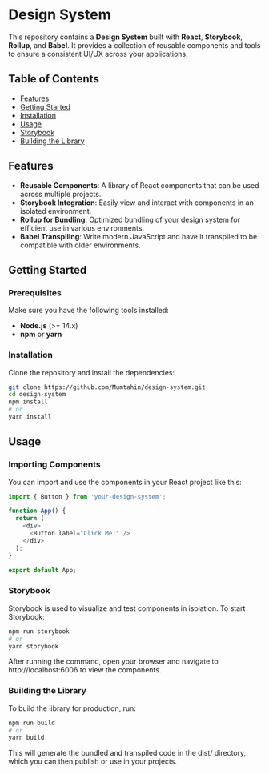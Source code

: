 # Design System

This repository contains a **Design System** built with **React**, **Storybook**, **Rollup**, and **Babel**. It provides a collection of reusable components and tools to ensure a consistent UI/UX across your applications.

## Table of Contents

- [Features](#features)
- [Getting Started](#getting-started)
- [Installation](#installation)
- [Usage](#usage)
- [Storybook](#storybook)
- [Building the Library](#building-the-library)

## Features

- **Reusable Components**: A library of React components that can be used across multiple projects.
- **Storybook Integration**: Easily view and interact with components in an isolated environment.
- **Rollup for Bundling**: Optimized bundling of your design system for efficient use in various environments.
- **Babel Transpiling**: Write modern JavaScript and have it transpiled to be compatible with older environments.

## Getting Started

### Prerequisites

Make sure you have the following tools installed:

- **Node.js** (>= 14.x)
- **npm** or **yarn**

### Installation

Clone the repository and install the dependencies:

```bash
git clone https://github.com/Mumtahin/design-system.git
cd design-system
npm install
# or
yarn install
```

## Usage

### Importing Components

You can import and use the components in your React project like this:

```javascript
import { Button } from 'your-design-system';

function App() {
  return (
    <div>
      <Button label="Click Me!" />
    </div>
  );
}

export default App;
```

### Storybook

Storybook is used to visualize and test components in isolation. To start Storybook:

```bash
npm run storybook
# or
yarn storybook
```

After running the command, open your browser and navigate to http://localhost:6006 to view the components.


### Building the Library

To build the library for production, run:

```bash
npm run build
# or
yarn build
```

This will generate the bundled and transpiled code in the dist/ directory, which you can then publish or use in your projects.

